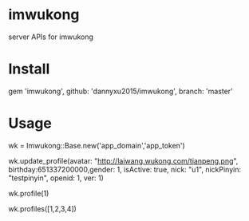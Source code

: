 # imwukong
server APIs for imwukong
# Install
gem 'imwukong', github: 'dannyxu2015/imwukong', branch: 'master'
# Usage
wk = Imwukong::Base.new('app_domain','app_token')

wk.update_profile(avatar: "http://laiwang.wukong.com/tianpeng.png", birthday:651337200000,gender: 1, isActive: true, nick: "u1", nickPinyin: "testpinyin", openid: 1, ver: 1)

wk.profile(1)

wk.profiles([1,2,3,4])

